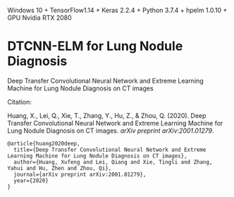 Windows 10 + TensorFlow1.14 + Keras 2.2.4 + Python 3.7.4 + hpelm 1.0.10 + GPU Nvidia RTX 2080

# DTCNN-ELM for Lung Nodule Diagnosis

Deep Transfer Convolutional Neural Network and Extreme Learning Machine for Lung Nodule Diagnosis on CT images

Citation:

Huang, X., Lei, Q., Xie, T., Zhang, Y., Hu, Z., & Zhou, Q. (2020). Deep Transfer Convolutional Neural Network and Extreme Learning Machine for Lung Nodule Diagnosis on CT images. *arXiv preprint arXiv:2001.01279*.

```
@article{huang2020deep,
  title={Deep Transfer Convolutional Neural Network and Extreme Learning Machine for Lung Nodule Diagnosis on CT images},
  author={Huang, Xufeng and Lei, Qiang and Xie, Tingli and Zhang, Yahui and Hu, Zhen and Zhou, Qi},
  journal={arXiv preprint arXiv:2001.01279},
  year={2020}
}
```